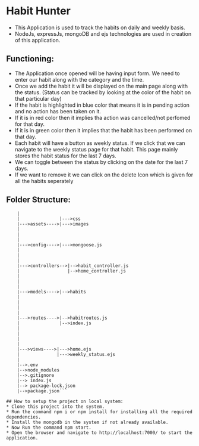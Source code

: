 # Habit Hunter
* This Application is used to track the habits on daily and weekly basis.
* NodeJs, expressJs, mongoDB and ejs technologies are used in creation of this application.
## Functioning:
* The Application once opened will be having input form. We need to enter our habit along with the category and the time.
* Once we add the habit it will be displayed on the main page along with the status. (Status can be tracked by looking at the color of the habit on that particular day)
* If the habit is highlighted in blue color that means it is in pending action and no action has been taken on it.
* If it is in red color then it implies tha action was cancelled/not perfomed for that day.
* If it is in green color then it implies that the habit has been performed on that day.
* Each habit will have a button as weekly status. If we click that we can navigate to the weekly status page for that habit. This page mainly stores the habit status for the last 7 days.
* We can toggle between the status by clicking on the date for the last 7 days.
* If we want to remove it we can click on the delete Icon which is given for all the habits seperately 
## Folder Structure:

```Habit-Tracker
    |
    |               |--->css
    |--->assets---->|--->images
    |
    |
    |
    |--->config---->|--->mongoose.js
    |
    |
    |
    |--->controllers-->|-->habit_controller.js
    |                  |-->home_controller.js
    |
    |
    |
    |--->models---->|-->habits
    |
    |
    |
    |
    |--->routes---->|-->habitroutes.js
    |               |-->index.js
    |
    |
    |
    |              
    |--->views---->|--->home.ejs
    |              |--->weekly_status.ejs
    |
    |-->.env
    |-->node_modules
    |-->.gitignore
    |--> index.js
    |--> package-lock.json
    |-->package.json```

## How to setup the project on local system:
* Clone this project into the system.
* Run the command npm i or npm install for installing all the required dependencies.
* Install the mongodb in the system if not already available.
* Now Run the command npm start.
* Open the browser and navigate to http://localhost:7000/ to start the application.
